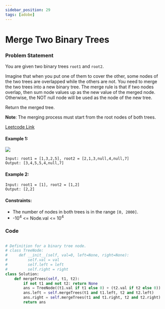 ```yaml
---
sidebar_position: 29
tags: [adobe]
---
```


# Merge Two Binary Trees

### Problem Statement

You are given two binary trees `root1` and `root2`.

Imagine that when you put one of them to cover the other, some nodes of the two trees are overlapped while the others are not. You need to merge the two trees into a new binary tree. The merge rule is that if two nodes overlap, then sum node values up as the new value of the merged node. Otherwise, the NOT null node will be used as the node of the new tree.

Return the merged tree.

<b>Note</b>: The merging process must start from the root nodes of both trees.

[Leetcode Link](https://leetcode.com/problems/merge-two-binary-trees/)

#### Example 1:

![](https://assets.leetcode.com/uploads/2021/02/05/merge.jpg)

```
Input: root1 = [1,3,2,5], root2 = [2,1,3,null,4,null,7]
Output: [3,4,5,5,4,null,7]
```

#### Example 2:

```
Input: root1 = [1], root2 = [1,2]
Output: [2,2]
```



#### Constraints:

- The number of nodes in both trees is in the range `[0, 2000]`.
- -10<sup>4</sup> <= Node.val <= 10<sup>4</sup>
### Code

```python title="Python Code"

# Definition for a binary tree node.
# class TreeNode:
#     def __init__(self, val=0, left=None, right=None):
#         self.val = val
#         self.left = left
#         self.right = right
class Solution:
    def mergeTrees(self, t1, t2):
        if not t1 and not t2: return None
        ans = TreeNode((t1.val if t1 else 0) + (t2.val if t2 else 0))
        ans.left = self.mergeTrees(t1 and t1.left, t2 and t2.left)
        ans.right = self.mergeTrees(t1 and t1.right, t2 and t2.right)
        return ans
    
```

